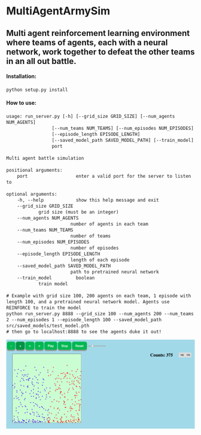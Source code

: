 # MultiAgentArmySim

## Multi agent reinforcement learning environment where teams of agents, each with a neural network, work together to defeat the other teams in an all out battle.

#### Installation:
	python setup.py install

#### How to use:
	usage: run_server.py [-h] [--grid_size GRID_SIZE] [--num_agents NUM_AGENTS]
                     [--num_teams NUM_TEAMS] [--num_episodes NUM_EPISODES]
                     [--episode_length EPISODE_LENGTH]
                     [--saved_model_path SAVED_MODEL_PATH] [--train_model]
                     port

	Multi agent battle simulation

	positional arguments:
		port                  enter a valid port for the server to listen to

	optional arguments:
  		-h, --help            show this help message and exit
  		--grid_size GRID_SIZE 
				grid size (must be an integer)
  		--num_agents NUM_AGENTS
                        	number of agents in each team
  		--num_teams NUM_TEAMS
                        	number of teams
  		--num_episodes NUM_EPISODES
                	        number of episodes
  		--episode_length EPISODE_LENGTH
                	        length of each episode
  		--saved_model_path SAVED_MODEL_PATH
                	        path to pretrained neural network
  		--train_model         boolean
				train model
	
	# Example with grid size 100, 200 agents on each team, 1 episode with length 100, and a pretrained neural network model. Agents use REINFORCE to train the model
	python run_server.py 8888 --grid_size 100 --num_agents 200 --num_teams 2 --num_episodes 1 --episode_length 100 --saved_model_path src/saved_models/test_model.pth
	# then go to localhost:8888 to see the agents duke it out!

![](images/demo.png)
